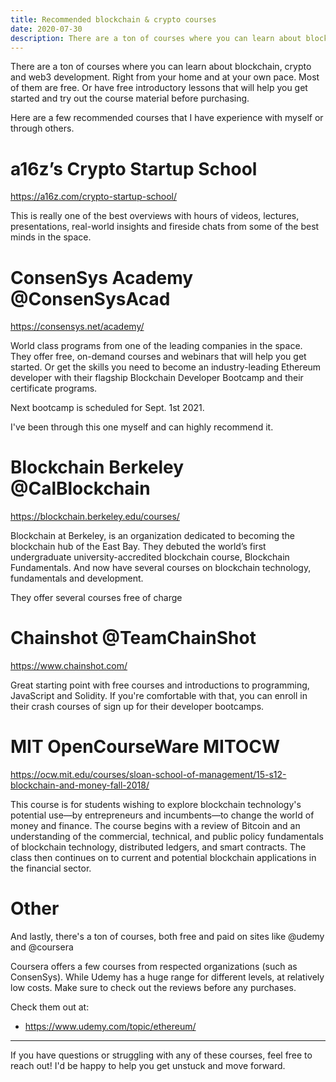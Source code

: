 ```yaml
---
title: Recommended blockchain & crypto courses
date: 2020-07-30
description: There are a ton of courses where you can learn about blockchain and web3 development. Right from your home and at your own pace. Most of them are free. Or have free introductory lessons.
---
```


There are a ton of courses where you can learn about blockchain, crypto and web3 development. Right from your home and at your own pace. Most of them are free. Or have free introductory lessons that will help you get started and try out the course material before purchasing.

Here are a few recommended courses that I have experience with myself or through others.


# a16z’s Crypto Startup School

https://a16z.com/crypto-startup-school/

This is really one of the best overviews with hours of videos, lectures, presentations, real-world insights and fireside chats from some of the best minds in the space. 


# ConsenSys Academy @ConsenSysAcad
https://consensys.net/academy/

World class programs from one of the leading companies in the space. They offer free, on-demand courses and webinars that will help you get started. Or get the skills you need to become an industry-leading Ethereum developer with their flagship Blockchain Developer Bootcamp and their certificate programs. 

Next bootcamp is scheduled for Sept. 1st 2021.

I've been through this one myself and can highly recommend it.


# Blockchain Berkeley @CalBlockchain
https://blockchain.berkeley.edu/courses/

Blockchain at Berkeley, is an organization dedicated to becoming the blockchain hub of the East Bay. They debuted the world’s first undergraduate university-accredited blockchain course, Blockchain Fundamentals. And now have several courses on blockchain technology, fundamentals and development.

They offer several courses free of charge

# Chainshot @TeamChainShot
https://www.chainshot.com/

Great starting point with free courses and introductions to programming, JavaScript and Solidity. If you're comfortable with that, you can enroll in their crash courses of sign up for their developer bootcamps.


# MIT OpenCourseWare MITOCW
https://ocw.mit.edu/courses/sloan-school-of-management/15-s12-blockchain-and-money-fall-2018/

This course is for students wishing to explore blockchain technology's potential use—by entrepreneurs and incumbents—to change the world of money and finance. The course begins with a review of Bitcoin and an understanding of the commercial, technical, and public policy fundamentals of blockchain technology, distributed ledgers, and smart contracts. The class then continues on to current and potential blockchain applications in the financial sector. 


# Other
And lastly, there's a ton of courses, both free and paid on sites like @udemy and @coursera 

Coursera offers a few courses from respected organizations (such as ConsenSys). While Udemy has a huge range for different levels, at relatively low costs. Make sure to check out the reviews before any purchases.

Check them out at:
- https://www.udemy.com/topic/ethereum/

---

If you have questions or struggling with any of these courses, feel free to reach out! I'd be happy to help you get unstuck and move forward.